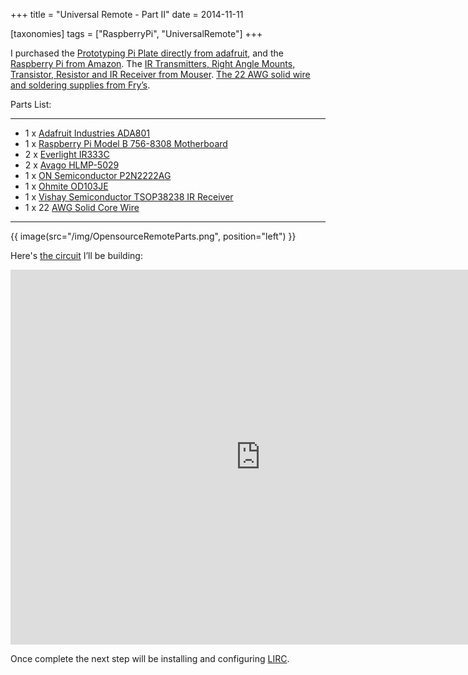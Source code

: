 +++
title = "Universal Remote - Part II"
date = 2014-11-11

[taxonomies]
tags = ["RaspberryPi", "UniversalRemote"]
+++

I purchased the [Prototyping Pi Plate directly from adafruit](https://www.adafruit.com/product/801), and the [Raspberry Pi from Amazon](https://www.amazon.com/Raspberry-Pi-Motherboard-RASPBRRYPCBA512-MC-RP001-CLR/dp/B01CF0RTUG). The [IR Transmitters, Right Angle Mounts, Transistor, Resistor and IR Receiver from Mouser](http://www.mouser.com/). [The 22 AWG solid wire and soldering supplies from Fry’s](http://www.frys.com/).

Parts List:

---

- 1 x [Adafruit Industries ADA801](https://octopart.com/801-adafruit+industries-24605284)
- 1 x [Raspberry Pi Model B 756-8308 Motherboard](https://en.wikipedia.org/wiki/Raspberry_Pi)
- 2 x [Everlight IR333C](https://octopart.com/ir333c-everlight-17677690)
- 2 x [Avago HLMP-5029](https://octopart.com/hlmp-5029-avago-549484)
- 1 x [ON Semiconductor P2N2222AG](https://octopart.com/p2n2222ag-on+semiconductor-55396558)
- 1 x [Ohmite OD103JE](https://octopart.com/od103je-ohmite-133027)
- 1 x [Vishay Semiconductor TSOP38238 IR Receiver](https://octopart.com/tsop38238-vishay-5517697)
- 1 x 22 [AWG Solid Core Wire](http://www.frys.com/product/7716148/)

---

<!-- more -->

{{ image(src="/img/OpensourceRemoteParts.png", position="left") }}

Here's [the circuit](https://upverter.com/alexbain/f24516375cfae8b9/Open-Source-Universal-Remote/#/) I’ll be building:

<iframe width='800' height='600' frameborder='0' scrolling='no' src='https://upverter.com/eda/embed/#designId=f24516375cfae8b9'></iframe>

Once complete the next step will be installing and configuring [LIRC](https://www.lirc.org/).